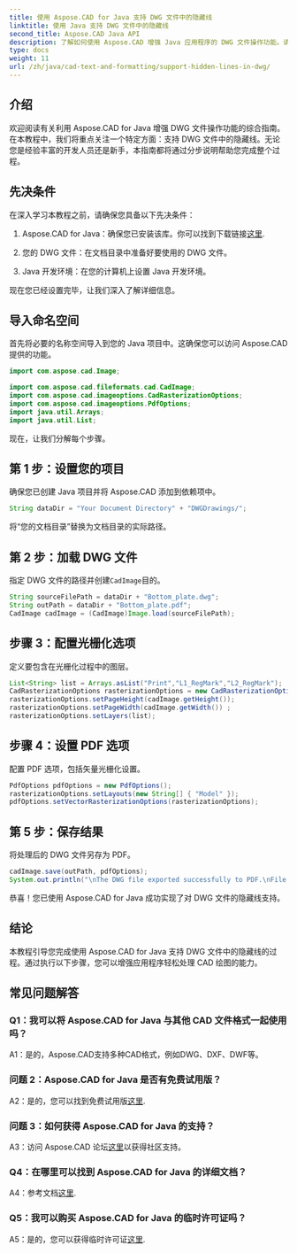 ```yaml
---
title: 使用 Aspose.CAD for Java 支持 DWG 文件中的隐藏线
linktitle: 使用 Java 支持 DWG 文件中的隐藏线
second_title: Aspose.CAD Java API
description: 了解如何使用 Aspose.CAD 增强 Java 应用程序的 DWG 文件操作功能。请按照我们的隐藏线支持分步指南进行操作。轻松提高 CAD 绘图处理能力。
type: docs
weight: 11
url: /zh/java/cad-text-and-formatting/support-hidden-lines-in-dwg/
---
```

## 介绍

欢迎阅读有关利用 Aspose.CAD for Java 增强 DWG 文件操作功能的综合指南。在本教程中，我们将重点关注一个特定方面：支持 DWG 文件中的隐藏线。无论您是经验丰富的开发人员还是新手，本指南都将通过分步说明帮助您完成整个过程。

## 先决条件

在深入学习本教程之前，请确保您具备以下先决条件：

1.  Aspose.CAD for Java：确保您已安装该库。你可以找到下载链接[这里](https://releases.aspose.com/cad/java/).

2. 您的 DWG 文件：在文档目录中准备好要使用的 DWG 文件。

3. Java 开发环境：在您的计算机上设置 Java 开发环境。

现在您已经设置完毕，让我们深入了解详细信息。

## 导入命名空间

首先将必要的名称空间导入到您的 Java 项目中。这确保您可以访问 Aspose.CAD 提供的功能。

```java
import com.aspose.cad.Image;

import com.aspose.cad.fileformats.cad.CadImage;
import com.aspose.cad.imageoptions.CadRasterizationOptions;
import com.aspose.cad.imageoptions.PdfOptions;
import java.util.Arrays;
import java.util.List;
```

现在，让我们分解每个步骤。

## 第 1 步：设置您的项目

确保您已创建 Java 项目并将 Aspose.CAD 添加到依赖项中。

```java
String dataDir = "Your Document Directory" + "DWGDrawings/";
```

将“您的文档目录”替换为文档目录的实际路径。

## 第 2 步：加载 DWG 文件

指定 DWG 文件的路径并创建`CadImage`目的。

```java
String sourceFilePath = dataDir + "Bottom_plate.dwg";
String outPath = dataDir + "Bottom_plate.pdf";
CadImage cadImage = (CadImage)Image.load(sourceFilePath);
```

## 步骤 3：配置光栅化选项

定义要包含在光栅化过程中的图层。

```java
List<String> list = Arrays.asList("Print","L1_RegMark","L2_RegMark");
CadRasterizationOptions rasterizationOptions = new CadRasterizationOptions();
rasterizationOptions.setPageHeight(cadImage.getHeight());
rasterizationOptions.setPageWidth(cadImage.getWidth()) ;
rasterizationOptions.setLayers(list);
```

## 步骤 4：设置 PDF 选项

配置 PDF 选项，包括矢量光栅化设置。

```java
PdfOptions pdfOptions = new PdfOptions();
rasterizationOptions.setLayouts(new String[] { "Model" });
pdfOptions.setVectorRasterizationOptions(rasterizationOptions);
```

## 第 5 步：保存结果

将处理后的 DWG 文件另存为 PDF。

```java
cadImage.save(outPath, pdfOptions);
System.out.println("\nThe DWG file exported successfully to PDF.\nFile saved at " + dataDir);
```

恭喜！您已使用 Aspose.CAD for Java 成功实现了对 DWG 文件的隐藏线支持。

## 结论

本教程引导您完成使用 Aspose.CAD for Java 支持 DWG 文件中的隐藏线的过程。通过执行以下步骤，您可以增强应用程序轻松处理 CAD 绘图的能力。

## 常见问题解答

### Q1：我可以将 Aspose.CAD for Java 与其他 CAD 文件格式一起使用吗？

A1：是的，Aspose.CAD支持多种CAD格式，例如DWG、DXF、DWF等。

### 问题 2：Aspose.CAD for Java 是否有免费试用版？

 A2：是的，您可以找到免费试用版[这里](https://releases.aspose.com/).

### 问题 3：如何获得 Aspose.CAD for Java 的支持？

 A3：访问 Aspose.CAD 论坛[这里](https://forum.aspose.com/c/cad/19)以获得社区支持。

### Q4：在哪里可以找到 Aspose.CAD for Java 的详细文档？

A4：参考文档[这里](https://reference.aspose.com/cad/java/).

### Q5：我可以购买 Aspose.CAD for Java 的临时许可证吗？

 A5：是的，您可以获得临时许可证[这里](https://purchase.aspose.com/temporary-license/).
